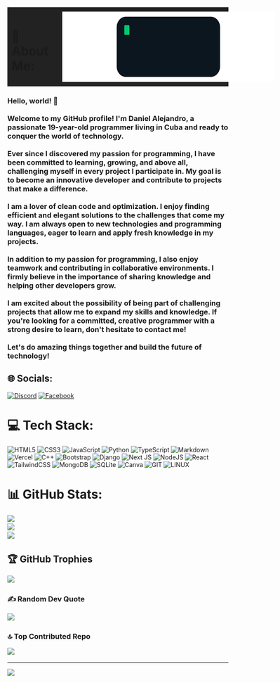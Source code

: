 <div style="background-color: #222; padding: 10px; display: flex; gap: 2rem;"><h1>💫 About Me:</h1>
  <img src="https://github.com/Daniel-L10N/Various_tools/blob/main/recursos/gif/Hello_work.gif" alt="Hello Wwork">
</div>


### Hello, world! 👋<br><br>Welcome to my GitHub profile! I'm Daniel Alejandro, a passionate 19-year-old programmer living in Cuba and ready to conquer the world of technology.<br><br>Ever since I discovered my passion for programming, I have been committed to learning, growing, and above all, challenging myself in every project I participate in. My goal is to become an innovative developer and contribute to projects that make a difference.<br><br>I am a lover of clean code and optimization. I enjoy finding efficient and elegant solutions to the challenges that come my way. I am always open to new technologies and programming languages, eager to learn and apply fresh knowledge in my projects.<br><br>In addition to my passion for programming, I also enjoy teamwork and contributing in collaborative environments. I firmly believe in the importance of sharing knowledge and helping other developers grow.<br><br>I am excited about the possibility of being part of challenging projects that allow me to expand my skills and knowledge. If you're looking for a committed, creative programmer with a strong desire to learn, don't hesitate to contact me!<br><br>Let's do amazing things together and build the future of technology!


## 🌐 Socials:
[![Discord](https://img.shields.io/badge/Discord-%237289DA.svg?logo=discord&logoColor=white)](https://discord.gg/daniel0001) [![Facebook](https://img.shields.io/badge/Facebook-%231877F2.svg?logo=Facebook&logoColor=white)](https://www.facebook.com/profile.php?id=100087892541153) 

# 💻 Tech Stack:
![HTML5](https://img.shields.io/badge/html5-%23E34F26.svg?style=for-the-badge&logo=html5&logoColor=white) ![CSS3](https://img.shields.io/badge/css3-%231572B6.svg?style=for-the-badge&logo=css3&logoColor=white) ![JavaScript](https://img.shields.io/badge/javascript-%23323330.svg?style=for-the-badge&logo=javascript&logoColor=%23F7DF1E) ![Python](https://img.shields.io/badge/python-3670A0?style=for-the-badge&logo=python&logoColor=ffdd54) ![TypeScript](https://img.shields.io/badge/typescript-%23007ACC.svg?style=for-the-badge&logo=typescript&logoColor=white) ![Markdown](https://img.shields.io/badge/markdown-%23000000.svg?style=for-the-badge&logo=markdown&logoColor=white) ![Vercel](https://img.shields.io/badge/vercel-%23000000.svg?style=for-the-badge&logo=vercel&logoColor=white) ![C++](https://img.shields.io/badge/c++-%2300599C.svg?style=for-the-badge&logo=c%2B%2B&logoColor=white) ![Bootstrap](https://img.shields.io/badge/bootstrap-%238511FA.svg?style=for-the-badge&logo=bootstrap&logoColor=white) ![Django](https://img.shields.io/badge/django-%23092E20.svg?style=for-the-badge&logo=django&logoColor=white) ![Next JS](https://img.shields.io/badge/Next-black?style=for-the-badge&logo=next.js&logoColor=white) ![NodeJS](https://img.shields.io/badge/node.js-6DA55F?style=for-the-badge&logo=node.js&logoColor=white) ![React](https://img.shields.io/badge/react-%2320232a.svg?style=for-the-badge&logo=react&logoColor=%2361DAFB) ![TailwindCSS](https://img.shields.io/badge/tailwindcss-%2338B2AC.svg?style=for-the-badge&logo=tailwind-css&logoColor=white) ![MongoDB](https://img.shields.io/badge/MongoDB-%234ea94b.svg?style=for-the-badge&logo=mongodb&logoColor=white) ![SQLite](https://img.shields.io/badge/sqlite-%2307405e.svg?style=for-the-badge&logo=sqlite&logoColor=white) ![Canva](https://img.shields.io/badge/Canva-%2300C4CC.svg?style=for-the-badge&logo=Canva&logoColor=white) ![GIT](https://img.shields.io/badge/Git-fc6d26?style=for-the-badge&logo=git&logoColor=white) ![LINUX](https://img.shields.io/badge/Linux-FCC624?style=for-the-badge&logo=linux&logoColor=black)
# 📊 GitHub Stats:
![](https://github-readme-stats.vercel.app/api?username=Daniel-L10N&theme=vue-dark&hide_border=true&include_all_commits=false&count_private=true)<br/>
![](https://github-readme-streak-stats.herokuapp.com/?user=Daniel-L10N&theme=vue-dark&hide_border=true)<br/>
![](https://github-readme-stats.vercel.app/api/top-langs/?username=Daniel-L10N&theme=vue-dark&hide_border=true&include_all_commits=false&count_private=true&layout=compact)

## 🏆 GitHub Trophies
![](https://github-profile-trophy.vercel.app/?username=Daniel-L10N&theme=juicyfresh&no-frame=false&no-bg=true&margin-w=4)

### ✍️ Random Dev Quote
![](https://quotes-github-readme.vercel.app/api?type=horizontal&theme=merko)

### 🔝 Top Contributed Repo
![](https://github-contributor-stats.vercel.app/api?username=Daniel-L10N&limit=5&theme=algolia&combine_all_yearly_contributions=true)

---
[![](https://visitcount.itsvg.in/api?id=Daniel-L10N&icon=0&color=0)](https://visitcount.itsvg.in)


